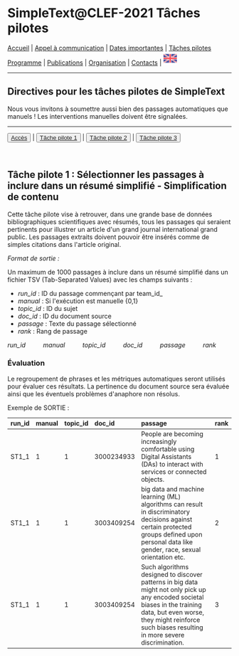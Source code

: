 
# SimpleText@CLEF-2021 Tâches pilotes

[Accueil](https://simpletext-madics.github.io/2021/clef/fr) | [Appel à communication](https://simpletext-madics.github.io/2021/clef/fr/CFP) | [Dates importantes](https://simpletext-madics.github.io/2021/clef/fr/dates) | [Tâches pilotes](https://simpletext-madics.github.io/2021/clef/fr/tasks)  
[Programme](https://simpletext-madics.github.io/2021/clef/fr/program) | [Publications](https://simpletext-madics.github.io/2021/clef/fr/publications) | [Organisation](https://simpletext-madics.github.io/2021/clef/fr/organisation) | [Contacts](https://simpletext-madics.github.io/2021/clef/fr/contacts) | [<img src="../EN.png" width="30">](https://simpletext-madics.github.io/2021/clef/en/task1)

---

## Directives pour les tâches pilotes de SimpleText

Nous vous invitons à soumettre aussi bien des passages automatiques que manuels ! Les interventions manuelles doivent être signalées.

---

<button>[Accès](https://simpletext-madics.github.io/2021/clef/fr/tasks)</button> | <button>[Tâche pilote 1](https://simpletext-madics.github.io/2021/clef/fr/task1)</button> | <button>[Tâche pilote 2](https://simpletext-madics.github.io/2021/clef/fr/task2)</button> | <button>[Tâche pilote 3](https://simpletext-madics.github.io/2021/clef/fr/task3)</button>

<br>

## Tâche pilote 1 : Sélectionner les passages à inclure dans un résumé simplifié - Simplification de contenu

Cette tâche pilote vise à retrouver, dans une grande base de données bibliographiques scientifiques avec résumés, tous les passages qui seraient pertinents pour illustrer un article d'un grand journal international grand public. Les passages extraits doivent pouvoir être insérés comme de simples citations dans l'article original.

*Format de sortie :*  
 
Un maximum de 1000 passages à inclure dans un résumé simplifié dans un fichier TSV (Tab-Separated Values) avec les champs suivants :
* *run_id* : ID du passage commençant par team_id_
* *manual* : Si l'exécution est manuelle {0,1}
* *topic_id* : ID du sujet
* *doc_id* : ID du document source
* *passage* : Texte du passage sélectionné
* *rank* : Rang de passage

*run_id &nbsp;&nbsp;&nbsp;&nbsp;&nbsp;&nbsp;&nbsp;&nbsp; manual &nbsp;&nbsp;&nbsp;&nbsp;&nbsp;&nbsp;&nbsp;&nbsp; topic_id &nbsp;&nbsp;&nbsp;&nbsp;&nbsp;&nbsp;&nbsp;&nbsp; doc_id &nbsp;&nbsp;&nbsp;&nbsp;&nbsp;&nbsp;&nbsp;&nbsp; passage &nbsp;&nbsp;&nbsp;&nbsp;&nbsp;&nbsp;&nbsp;&nbsp; rank*

### Évaluation  
Le regroupement de phrases et les métriques automatiques seront utilisés pour évaluer ces résultats. La pertinence du document source sera évaluée ainsi que les éventuels problèmes d'anaphore non résolus.

Exemple de SORTIE :

| run_id | manual | topic_id | doc_id | passage | rank |
|:-------|:-------|:---------|:-------|:--------|:-----|
| ST1_1 | 1 | 1 | 3000234933 | People are becoming increasingly comfortable using Digital Assistants (DAs) to interact with services or connected objects. | 1 |
| ST1_1 | 1 | 1 | 3003409254 | big data and machine learning (ML) algorithms can result in discriminatory decisions against certain protected groups defined upon personal data like gender, race, sexual orientation etc. | 2 |
| ST1_1 | 1 | 1 | 3003409254 | Such algorithms designed to discover patterns in big data might not only pick up any encoded societal biases in the training data, but even worse, they might reinforce such biases resulting in more severe discrimination. | 3 |  
